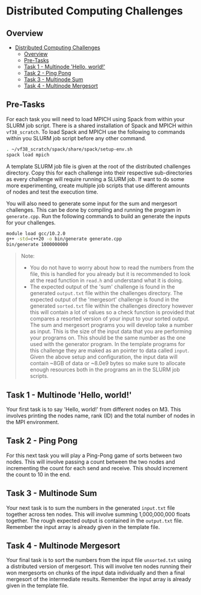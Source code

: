 # Distributed Computing Challenges

## Overview

- [Distributed Computing Challenges](#distributed-computing-challenges)
  - [Overview](#overview)
  - [Pre-Tasks](#pre-tasks)
  - [Task 1 - Multinode 'Hello, world!'](#task-1---multinode-hello-world)
  - [Task 2 - Ping Pong](#task-2---ping-pong)
  - [Task 3 - Multinode Sum](#task-3---multinode-sum)
  - [Task 4 - Multinode Mergesort](#task-4---multinode-mergesort)

## Pre-Tasks

For each task you will need to load MPICH using Spack from within your SLURM job script. There is a shared installation of Spack and MPICH within `vf38_scratch`. To load Spack and MPICH use the following to commands within you SLURM job script before any other command.

```sh
. ~/vf38_scratch/spack/share/spack/setup-env.sh
spack load mpich
```

A template SLURM job file is given at the root of the distributed challenges directory. Copy this for each challenge into their respective sub-directories as every challenge will require running a SLURM job. If want to do some more experimenting, create multiple job scripts that use different amounts of nodes and test the execution time.

You will also need to generate some input for the sum and mergesort challenges. This can be done by compiling and running the program in `generate.cpp`. Run the following commands to build an generate the inputs for your challenges.

```sh
module load gcc/10.2.0
g++ -std=c++20 -o bin/generate generate.cpp
bin/generate 1000000000
```

> Note:
>
> - You do not have to worry about how to read the numbers from the file, this is handled for you already but it is recommended to look at the read function in `read.h` and understand what it is doing.
> - The expected output of the 'sum' challenge is found in the generated `output.txt` file within the challenges directory.
> The expected output of the 'mergesort' challenge is found in the generated `sorted.txt` file within the challenges directory however this will contain a lot of values so a check function is provided that compares a resorted version of your input to your sorted output.
> The sum and mergesort programs you will develop take a number as input. This is the size of the input data that you are performing your programs on. This should be the same number as the one used with the generator program. In the template programs for this challenge they are maked as an pointer to data called `input`.
> Given the above setup and configuration, the input data will contain ~8GB of data or ~8.0e9 bytes so make sure to allocate enough resources both in the programs an in the SLURM job scripts.

## Task 1 - Multinode 'Hello, world!'

Your first task is to say 'Hello, world!' from different nodes on M3. This involves printing the nodes name, rank (ID) and the total number of nodes in the MPI environment.

## Task 2 - Ping Pong

For this next task you will play a Ping-Pong game of sorts between two nodes. This will involve passing a count between the two nodes and incrementing the count for each send and receive. This should increment the count to 10 in the end.

## Task 3 - Multinode Sum

Your next task is to sum the numbers in the generated `input.txt` file together across ten nodes. This will involve summing 1,000,000,000 floats together. The rough expected output is contained in the `output.txt` file. Remember the input array is already given in the template file.

## Task 4 - Multinode Mergesort

Your final task is to sort the numbers from the input file `unsorted.txt` using a distributed version of mergesort. This will involve ten nodes running their won mergesorts on chunks of the input data individually and then a final mergesort of the intermediate results. Remember the input array is already given in the template file.
